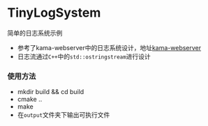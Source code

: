# TinyLogSystem
简单的日志系统示例

* 参考了kama-webserver中的日志系统设计，地址[kama-webserver](https://github.com/youngyangyang04/kama-webserver)
* 日志流通过`C++`中的`std::ostringstream`进行设计

### 使用方法
* mkdir build && cd build
* cmake ..
* make 
* 在`output`文件夹下输出可执行文件